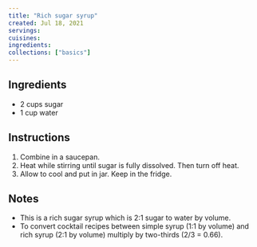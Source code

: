 ```yaml
---
title: "Rich sugar syrup"
created: Jul 18, 2021
servings:
cuisines:
ingredients:
collections: ["basics"]
---
```


## Ingredients

- 2 cups sugar
- 1 cup water

## Instructions

1. Combine in a saucepan.
2. Heat while stirring until sugar is fully dissolved. Then turn off heat.
3. Allow to cool and put in jar. Keep in the fridge.

## Notes

- This is a rich sugar syrup which is 2:1 sugar to water by volume.
- To convert cocktail recipes between simple syrup (1:1 by volume) and rich syrup (2:1 by volume) multiply by two-thirds (2/3 = 0.66).
